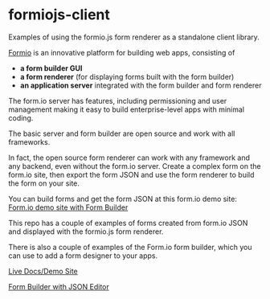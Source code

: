# formiojs-client
Examples of using the formio.js form renderer as a standalone client library.

[Formio](http://wwww.form.io) is an innovative platform for building web apps, consisting of

* **a form builder GUI**
* **a form renderer** (for displaying forms built with the form builder)
* **an application server** integrated with the form builder and form renderer

The form.io server has features, including permissioning and user management making it easy to
build enterprise-level apps with minimal coding.

The basic server and form builder are open source and work with all frameworks.

In fact, the open source form renderer can work with any framework and any backend, even without
the form.io server. Create a complex form on the form.io site, then export the form JSON and use
the form renderer to build the form on your site.

You can build forms and get the form JSON at this form.io demo site:
[Form.io demo site with Form Builder](https://formio.github.io/formio.js/)

This repo has a couple of examples of forms created from form.io JSON and displayed with the formio.js
form renderer.

There is also a couple of examples of the Form.io form builder, which you can use to add a form designer to
your apps.

[Live Docs/Demo Site](https://kaleguy.github.io/formiojs-client)

[Form Builder with JSON Editor](https://kaleguy.github.io/formiojs-client/src/form-builder-edit-json.html)


